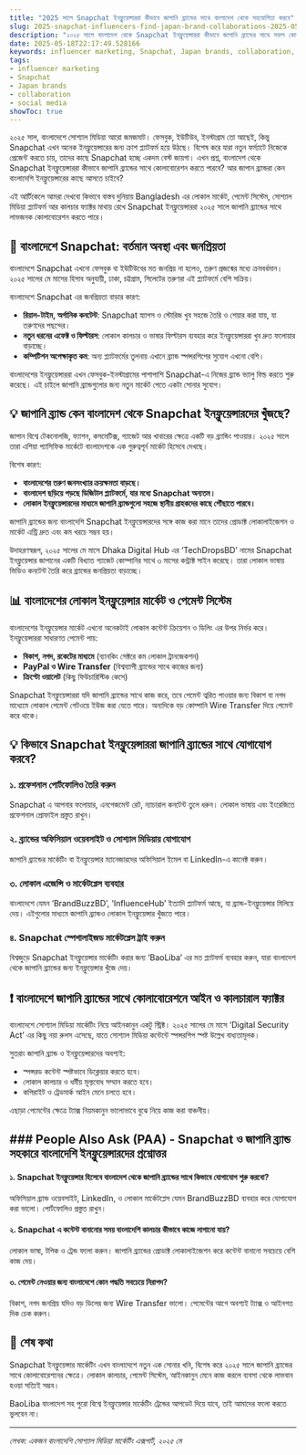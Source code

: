 ```yaml
---
title: "2025 সালে Snapchat ইনফ্লুয়েন্সাররা কীভাবে জাপানি ব্র্যান্ডের সাথে বাংলাদেশ থেকে সহযোগিতা করবে"
slug: 2025-snapchat-influencers-find-japan-brand-collaborations-2025-05-18
description: "২০২৫ সালে বাংলাদেশ থেকে Snapchat ইনফ্লুয়েন্সাররা কীভাবে জাপানি ব্র্যান্ডের সাথে সফল কোলাবোরেশন করতে পারে তার গাইড। লোকাল মার্কেট, পেমেন্ট মেথড, সোশ্যাল মিডিয়া ট্রেন্ড ও ইনফ্লুয়েন্সার মার্কেটিং স্ট্রাটেজি নিয়ে বিস্তারিত।"
date: 2025-05-18T22:17:49.528166
keywords: influencer marketing, Snapchat, Japan brands, collaboration, social media
tags:
- influencer marketing
- Snapchat
- Japan brands
- collaboration
- social media
showToc: true
---
```


২০২৫ সাল, বাংলাদেশে সোশ্যাল মিডিয়া আরো জমজমাট। ফেসবুক, ইউটিউব, ইনস্টাগ্রাম তো আছেই, কিন্তু Snapchat এখন অনেক ইনফ্লুয়েন্সারের জন্য ক্রাশ প্ল্যাটফর্ম হয়ে উঠছে। বিশেষ করে যারা নতুন ফর্ম্যাটে নিজেকে প্রেজেন্ট করতে চায়, তাদের কাছে Snapchat হচ্ছে একদম বেস্ট জায়গা। এখন প্রশ্ন, বাংলাদেশ থেকে Snapchat ইনফ্লুয়েন্সাররা কীভাবে জাপানি ব্র্যান্ডের সাথে কোলাবোরেশন করতে পারবে? আর জাপান ব্র্যান্ডরা কেন বাংলাদেশি ইনফ্লুয়েন্সারের কাছে আসতে চাইবে?  

এই আর্টিকেলে আমরা দেখবো কিভাবে বাস্তব দুনিয়ায় Bangladesh এর লোকাল মার্কেট, পেমেন্ট সিস্টেম, সোশ্যাল মিডিয়া প্ল্যাটফর্ম আর কালচার ফ্যাক্টর মাথায় রেখে Snapchat ইনফ্লুয়েন্সাররা ২০২৫ সালে জাপানি ব্র্যান্ডের সাথে লাভজনক কোলাবোরেশন করতে পারে।

## 📢 বাংলাদেশে Snapchat: বর্তমান অবস্থা এবং জনপ্রিয়তা

বাংলাদেশে Snapchat এখনো ফেসবুক বা ইউটিউবের মত জনপ্রিয় না হলেও, তরুণ প্রজন্মের মধ্যে ক্রমবর্ধমান। ২০২৫ সালের মে মাসের হিসাব অনুযায়ী, ঢাকা, চট্টগ্রাম, সিলেটের তরুণরা এই প্ল্যাটফর্মে বেশি সক্রিয়।  

বাংলাদেশে Snapchat এর জনপ্রিয়তা বাড়ার কারণ:

- **রিয়াল-টাইম, অর্গানিক কনটেন্ট**: Snapchat স্ন্যাপস ও স্টোরিজ খুব সহজে তৈরি ও শেয়ার করা যায়, যা তরুণদের পছন্দের।
- **নতুন ধরনের এফেক্ট ও ফিল্টারস**: লোকাল কালচার ও ভাষার ফিল্টারস ব্যবহার করে ইনফ্লুয়েন্সাররা খুব দ্রুত ফলোয়ার বাড়াচ্ছে।
- **কম্পিটিশন অপেক্ষাকৃত কম**: অন্য প্ল্যাটফর্মের তুলনায় এখানে ব্র্যান্ড স্পন্সরশিপের সুযোগ এখনো বেশি।

বাংলাদেশের ইনফ্লুয়েন্সাররা এখন ফেসবুক-ইনস্টাগ্রামের পাশাপাশি Snapchat-এ নিজের ব্র্যান্ড ভ্যালু বিল্ড করতে শুরু করেছে। এই চাইলে জাপানি ব্র্যান্ডগুলোর জন্য নতুন মার্কেট পেতে একটা সোনার সুযোগ।

## 💡 জাপানি ব্র্যান্ড কেন বাংলাদেশ থেকে Snapchat ইনফ্লুয়েন্সারদের খুঁজছে?

জাপান বিশ্বে টেকনোলজি, ফ্যাশন, কসমেটিক্স, গ্যাজেট আর খাবারের ক্ষেত্রে একটি বড় ব্র্যান্ডিং পাওয়ার। ২০২৫ সালে তারা এশিয়া প্যাসিফিক মার্কেটে বাংলাদেশকে এক গুরুত্বপূর্ন মার্কেট হিসেবে দেখছে।  

বিশেষ কারণ:

- **বাংলাদেশের তরুণ জনসংখ্যার ক্রয়ক্ষমতা বাড়ছে।**
- **বাংলাদেশ ছড়িয়ে পড়ছে ডিজিটাল প্ল্যাটফর্মে, যার মধ্যে Snapchat অন্যতম।**
- **লোকাল ইনফ্লুয়েন্সারদের মাধ্যমে জাপানি ব্র্যান্ডগুলো সহজে স্থানীয় গ্রাহকদের কাছে পৌঁছাতে পারবে।**

জাপানি ব্র্যান্ডের জন্য বাংলাদেশি Snapchat ইনফ্লুয়েন্সারদের সঙ্গে কাজ করা মানে তাদের প্রোডাক্ট লোকালাইজেশন ও মার্কেট এন্ট্রি দ্রুত এবং কম খরচে সম্ভব হয়।

উদাহরণস্বরূপ, ২০২৫ সালের মে মাসে Dhaka Digital Hub এর ‘TechDropsBD’ নামের Snapchat ইনফ্লুয়েন্সার জাপানের একটি বিখ্যাত গ্যাজেট কোম্পানির সাথে ৩ মাসের কন্ট্রাক্ট সাইন করেছে। তারা লোকাল ভাষায় ভিডিও কনটেন্ট তৈরি করে ব্র্যান্ডের জনপ্রিয়তা বাড়াচ্ছে।

## 📊 বাংলাদেশের লোকাল ইনফ্লুয়েন্সার মার্কেট ও পেমেন্ট সিস্টেম

বাংলাদেশের ইনফ্লুয়েন্সার মার্কেট এখনো অনেকটাই লোকাল কন্টেন্ট ক্রিয়েশন ও ডিলিং এর উপর নির্ভর করে। ইনফ্লুয়েন্সাররা সাধারণত পেমেন্ট পায়:

- **বিকাশ, নগদ, রকেটের মাধ্যমে** (ব্যানকিং সেক্টরে কম লোকাল ট্রানজেকশন)
- **PayPal ও Wire Transfer** (বিশ্বব্যাপী ব্র্যান্ডের সাথে কাজের জন্য)
- **ক্রিপ্টো ওয়ালেট** (কিছু ফিউচারিস্টিক কেসে)

Snapchat ইনফ্লুয়েন্সাররা যদি জাপানি ব্র্যান্ডের সাথে কাজ করে, তবে পেমেন্ট ত্বরিত পাওয়ার জন্য বিকাশ বা নগদ মাধ্যেমে লোকাল পেমেন্ট গেটওয়ে ইউজ করা যেতে পারে। অন্যদিকে বড় কোম্পানি Wire Transfer দিয়ে পেমেন্ট করে থাকে।

## 💡 কিভাবে Snapchat ইনফ্লুয়েন্সাররা জাপানি ব্র্যান্ডের সাথে যোগাযোগ করবে?

### ১. প্রফেশনাল পোর্টফোলিও তৈরি করুন  
Snapchat এ আপনার ফলোয়ার, এনগেজমেন্ট রেট, ন্যাচারাল কনটেন্ট তুলে ধরুন। লোকাল ভাষায় এবং ইংরেজিতে প্রফেশনাল প্রোফাইল প্রস্তুত রাখুন।  

### ২. ব্র্যান্ডের অফিসিয়াল ওয়েবসাইট ও সোশ্যাল মিডিয়ায় যোগাযোগ  
জাপানি ব্র্যান্ডের মার্কেটিং বা ইনফ্লুয়েন্সার ম্যানেজারদের অফিসিয়াল ইমেল বা LinkedIn-এ কানেক্ট করুন।  

### ৩. লোকাল এজেন্সি ও মার্কেটপ্লেস ব্যবহার  
বাংলাদেশে যেমন ‘BrandBuzzBD’, ‘InfluenceHub’ ইত্যাদি প্ল্যাটফর্ম আছে, যা ব্র্যান্ড-ইনফ্লুয়েন্সার মিলিয়ে দেয়। এইগুলোর মাধ্যমে জাপানি ব্র্যান্ডও লোকাল ইনফ্লুয়েন্সার খুঁজতে পারে।  

### ৪. Snapchat স্পেশালাইজড মার্কেটপ্লেস ট্রাই করুন  
বিশ্বজুড়ে Snapchat ইনফ্লুয়েন্সার মার্কেটিং করার জন্য ‘BaoLiba’ এর মত প্ল্যাটফর্ম ব্যবহার করুন, যারা বাংলাদেশ থেকে জাপানি ব্র্যান্ডের জন্য ইনফ্লুয়েন্সার খুঁজে দেয়।  

## ❗ বাংলাদেশে জাপানি ব্র্যান্ডের সাথে কোলাবোরেশনে আইন ও কালচারাল ফ্যাক্টর

বাংলাদেশে সোশ্যাল মিডিয়া মার্কেটিং নিয়ে আইনকানুন একটু স্ট্রিক্ট। ২০২৫ সালের মে মাসে ‘Digital Security Act’ এর কিছু নয়া রুলস এসেছে, যাতে সোশ্যাল মিডিয়া কন্টেন্টে স্পন্সরশিপ স্পষ্ট উল্লেখ বাধ্যতামূলক।  

সুতরাং জাপানি ব্র্যান্ড ও ইনফ্লুয়েন্সারদের অবশ্যই:

- স্পন্সরড কন্টেন্ট স্পষ্টভাবে ডিক্লেয়ার করতে হবে।
- লোকাল কালচার ও ধর্মীয় মূল্যবোধ সম্মান করতে হবে।
- কপিরাইট ও ট্রেডমার্ক আইন মেনে চলতে হবে।

এছাড়া পেমেন্টের ক্ষেত্রে ট্যাক্স নিয়মকানুন ভালোভাবে বুঝে নিয়ে কাজ করা বাঞ্চনীয়।

## ### People Also Ask (PAA) - Snapchat ও জাপানি ব্র্যান্ড সহকারে বাংলাদেশি ইনফ্লুয়েন্সারদের প্রশ্নোত্তর

#### ১. Snapchat ইনফ্লুয়েন্সার হিসেবে বাংলাদেশ থেকে জাপানি ব্র্যান্ডের সাথে কিভাবে যোগাযোগ শুরু করবো?

অফিসিয়াল ব্র্যান্ড ওয়েবসাইট, LinkedIn, ও লোকাল মার্কেটপ্লেস যেমন BrandBuzzBD ব্যবহার করে যোগাযোগ করা ভালো। পোর্টফোলিও প্রস্তুত রাখুন।

#### ২. Snapchat এ কন্টেন্ট বানানোর সময় বাংলাদেশি কালচার কীভাবে কাজে লাগানো যায়?

লোকাল ভাষা, টপিক ও ট্রেন্ড ফলো করুন। জাপানি ব্র্যান্ডের প্রোডাক্ট লোকালাইজেশন করে কন্টেন্ট বানানো সবচেয়ে বেশি কাজ দেয়।

#### ৩. পেমেন্ট নেওয়ার জন্য বাংলাদেশে কোন পদ্ধতি সবচেয়ে নিরাপদ?

বিকাশ, নগদ জনপ্রিয় যদিও বড় ডিলের জন্য Wire Transfer ভালো। পেমেন্টের আগে অবশ্যই ট্যাক্স ও আইনগত দিক চেক করুন।

## 🎯 শেষ কথা

Snapchat ইনফ্লুয়েন্সার মার্কেটিং এখন বাংলাদেশে নতুন এক সোনার খনি, বিশেষ করে ২০২৫ সালে জাপানি ব্র্যান্ডের সাথে কোলাবোরেশনের ক্ষেত্রে। লোকাল কালচার, পেমেন্ট সিস্টেম, আইনকানুন মেনে কাজ করলে ব্যবসা থেকে লাভবান হওয়া সত্যিই সম্ভব।  

BaoLiba বাংলাদেশ সহ পুরো বিশ্বে ইনফ্লুয়েন্সার মার্কেটিং ট্রেন্ডের আপডেট দিয়ে যাবে, তাই আমাদের ফলো করতে ভুলবেন না।

---

*লেখক: একজন বাংলাদেশি সোশ্যাল মিডিয়া মার্কেটিং এক্সপার্ট, ২০২৫ মে*
